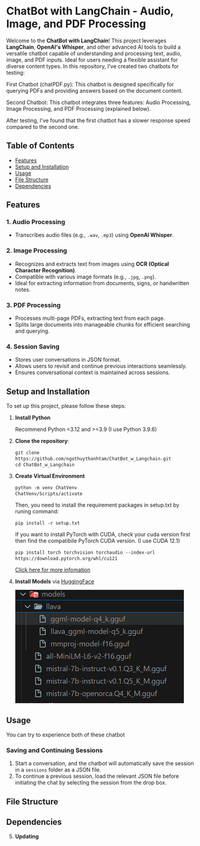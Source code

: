 # ChatBot with LangChain - Audio, Image, and PDF Processing

Welcome to the **ChatBot with LangChain**! This project leverages **LangChain**, **OpenAI's Whisper**, and other advanced AI tools to build a versatile chatbot capable of understanding and processing text, audio, image, and PDF inputs. Ideal for users needing a flexible assistant for diverse content types. In this repository, I've created two chatbots for testing:

First Chatbot (chatPDF.py): This chatbot is designed specifically for querying PDFs and providing answers based on the document content.

Second Chatbot: This chatbot integrates three features: Audio Processing, Image Processing, and PDF Processing (explained below).

After testing, I've found that the first chatbot has a slower response speed compared to the second one.

## Table of Contents

- [Features](#features)
- [Setup and Installation](#setup-and-installation)
- [Usage](#usage)
- [File Structure](#file-structure)
- [Dependencies](#dependencies)

## Features

### 1. Audio Processing

- Transcribes audio files (e.g., `.wav`, `.mp3`) using **OpenAI Whisper**.

### 2. Image Processing

- Recognizes and extracts text from images using **OCR (Optical Character Recognition)**.
- Compatible with various image formats (e.g., `.jpg`, `.png`).
- Ideal for extracting information from documents, signs, or handwritten notes.

### 3. PDF Processing

- Processes multi-page PDFs, extracting text from each page.
- Splits large documents into manageable chunks for efficient searching and querying.

### 4. Session Saving

- Stores user conversations in JSON format.
- Allows users to revisit and continue previous interactions seamlessly.
- Ensures conversational context is maintained across sessions.

## Setup and Installation

To set up this project, please follow these steps:

1. **Install Python**

   Recommend Python <3.12 and >=3.9 (I use Python 3.9.6)

2. **Clone the repository**:
   ```shell
   git clone https://github.com/ngothuythanhtam/ChatBot_w_Langchain.git
   cd ChatBot_w_Langchain
   ```
3. **Create Virtual Environment**
   ```shell
   python -m venv ChatVenv
   ChatVenv/Scripts/activate
   ```
   Then, you need to install the requirement packages in setup.txt by runing command:
   ```shell
   pip install -r setup.txt
   ```

   If you want to install PyTorch with CUDA, check your cuda version first then find the compatibile PyTorch CUDA version. (I use CUDA 12.1)
   ```shell
   pip install torch torchvision torchaudio --index-url https://download.pytorch.org/whl/cu121
   ```
   [Click here for more infomation](https://gist.github.com/Hansimov/c2c82c9512245758398bc8b48c2789c0)

4. **Install Models** via   [HuggingFace](https://huggingface.co/)

   ![Install these models via HuggingFace (link below)](image.png) 

## Usage

You can try to experience both of these chatbot

### Saving and Continuing Sessions

1. Start a conversation, and the chatbot will automatically save the session in a `sessions` folder as a JSON file.
2. To continue a previous session, load the relevant JSON file before initiating the chat by selecting the session from the drop box.

## File Structure

## Dependencies

5. **Updating**


